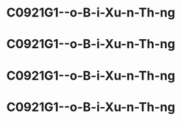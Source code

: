 # C0921G1--o-B-i-Xu-n-Th-ng
# C0921G1--o-B-i-Xu-n-Th-ng
# C0921G1--o-B-i-Xu-n-Th-ng
# C0921G1--o-B-i-Xu-n-Th-ng
